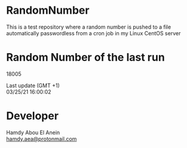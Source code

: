 # RandomNumber    
This is a test repository where a random number is pushed to a file automatically passwordless from a cron job in my Linux CentOS server    
# Random Number of the last run   
18005
      
Last update (GMT +1)    
03/25/21 16:00:02
# Developer    
Hamdy Abou El Anein   
hamdy.aea@protonmail.com
